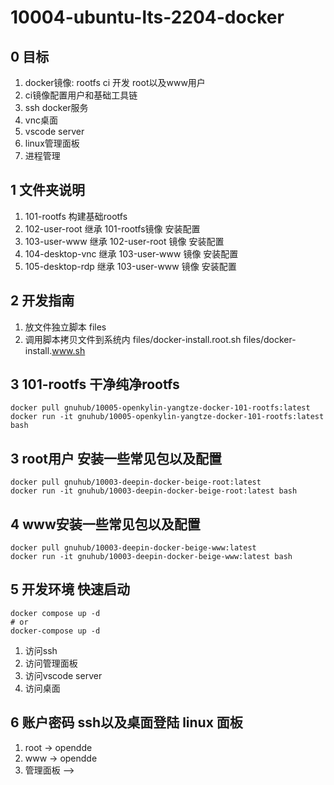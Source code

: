 # 10004-ubuntu-lts-2204-docker

## 0 目标

1. docker镜像: rootfs ci 开发 root以及www用户
1. ci镜像配置用户和基础工具链
1. ssh docker服务
1. vnc桌面
1. vscode server
1. linux管理面板
1. 进程管理

## 1 文件夹说明

1. 101-rootfs 构建基础rootfs
1. 102-user-root 继承 101-rootfs镜像 安装配置
1. 103-user-www 继承 102-user-root 镜像 安装配置
1. 104-desktop-vnc 继承 103-user-www 镜像 安装配置
1. 105-desktop-rdp 继承 103-user-www 镜像 安装配置

## 2 开发指南

1. 放文件独立脚本 files
1. 调用脚本拷贝文件到系统内 files/docker-install.root.sh files/docker-install.www.sh


## 3 101-rootfs 干净纯净rootfs

```
docker pull gnuhub/10005-openkylin-yangtze-docker-101-rootfs:latest
docker run -it gnuhub/10005-openkylin-yangtze-docker-101-rootfs:latest bash
```

## 3 root用户 安装一些常见包以及配置

```
docker pull gnuhub/10003-deepin-docker-beige-root:latest
docker run -it gnuhub/10003-deepin-docker-beige-root:latest bash
```

## 4 www安装一些常见包以及配置

```
docker pull gnuhub/10003-deepin-docker-beige-www:latest
docker run -it gnuhub/10003-deepin-docker-beige-www:latest bash
```

## 5 开发环境 快速启动

```
docker compose up -d 
# or
docker-compose up -d
```

1. 访问ssh
1. 访问管理面板
1. 访问vscode server
1. 访问桌面

## 6 账户密码 ssh以及桌面登陆 linux 面板

1. root -> opendde
1. www -> opendde
1. 管理面板 -->
   
